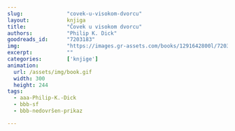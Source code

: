 ```yaml
---
slug:              "covek-u-visokom-dvorcu"
layout:            knjiga
title:             "Čovek u visokom dvorcu"
authors:           "Philip K. Dick"
goodreads_id:      "7203183"
img:               "https://images.gr-assets.com/books/1291642800l/7203183.jpg"
excerpt:           ""
categories:        ['knjige']
animation:
  url: /assets/img/book.gif
  width: 300
  height: 244
tags:
  - aaa-Philip-K.-Dick
  - bbb-sf
  - bbb-nedovršen-prikaz

---
```


